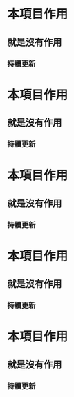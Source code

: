 # 本項目作用
## 就是沒有作用
### 持續更新
# 本項目作用
## 就是沒有作用
### 持續更新
# 本項目作用
## 就是沒有作用
### 持續更新
# 本項目作用
## 就是沒有作用
### 持續更新
# 本項目作用
## 就是沒有作用
### 持續更新
